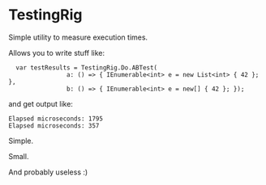 # TestingRig
Simple utility to measure execution times.

Allows you to write stuff like:
```
  var testResults = TestingRig.Do.ABTest(
                a: () => { IEnumerable<int> e = new List<int> { 42 }; },
                b: () => { IEnumerable<int> e = new[] { 42 }; });
```

and get output like:
```
Elapsed microseconds: 1795
Elapsed microseconds: 357
```

Simple.

Small.

And probably useless :)
